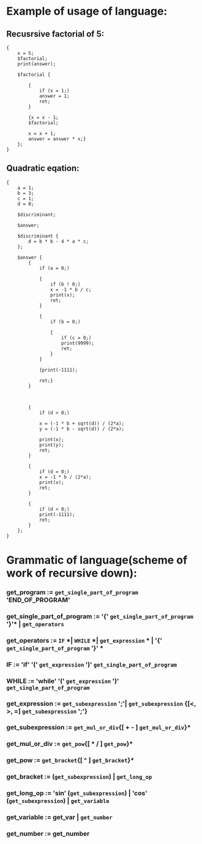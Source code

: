 # Example of usage of language:
## Recusrsive factorial of 5:
```
{
    x = 5;
    $factorial;
    print(answer);

    $factorial {

        {
            if (x = 1;)
            answer = 1;
            ret;
        }

        {x = x - 1;
        $factorial;

        x = x + 1;
        answer = answer * x;}
    };
}

```

## Quadratic eqation:
```
{
    a = 1;
    b = 3;
    c = 1;
    d = 0;

    $discriminant;

    $answer;

    $discriminant {
        d = b * b - 4 * a * c;
    };

    $answer {
        {
            if (a = 0;) 

            {
                if (b ! 0;)
                x = -1 * b / c;
                print(x);
                ret;
            }

            {
                if (b = 0;) 

                {
                    if (c = 0;)
                    print(9999);
                    ret;
                }
            }

            {print(-1111);

            ret;}
        }

    

        {
            if (d > 0;)

            x = (-1 * b + sqrt(d)) / (2*a);
            y = (-1 * b - sqrt(d)) / (2*a);

            print(x);
            print(y);
            ret;
        }

        {
            if (d = 0;)
            x = -1 * b / (2*a);
            print(x);
            ret;
        }

        {
            if (d < 0;)
            print(-1111);
            ret;
        }
    };
}
```



# Grammatic of language(scheme of work of recursive down):

### get_program := `get_single_part_of_program` 'END_OF_PROGRAM'
### get_single_part_of_program := '{' `get_single_part_of_program` '}'* | `get_operators`
### get_operators := `IF` *| `WHILE` *| `get_expression` * | '{' `get_single_part_of_program` '}' *
### IF := 'if' '(' `get_expression` ')' `get_single_part_of_program`
### WHILE := 'while' '(' `get_expression` ')' `get_single_part_of_program`
### get_expression := `get_subexpression` ';'| `get_subexpression` {[<, >, =]  `get_subexpression` ';'}
### get_subexpression := `get_mul_or_div`{[ + - ] `get_mul_or_div`}*
### get_mul_or_div := `get_pow`{[ * / ] `get_pow`}*
### get_pow := `get_bracket`{[ ^ ] `get_bracket`}*
### get_bracket := (`get_subexpression`) | `get_long_op`
### get_long_op := 'sin' (`get_subexpression`) | 'cos' (`get_subexpression`) | `get_variable`
### get_variable := get_var | `get_number`
### get_number := get_number


